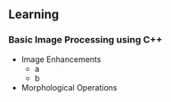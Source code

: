## Learning

### Basic Image Processing using C++ 
* Image Enhancements
  * a
  * b
* Morphological Operations
